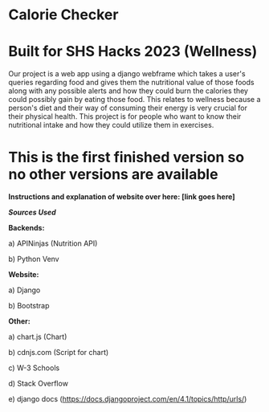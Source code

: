 # Calorie Checker
# Built for SHS Hacks 2023 (Wellness)

Our project is a web app using a django webframe which takes a user's queries regarding food and gives them the nutritional value of those foods along with any possible alerts and how they could burn the calories they could possibly gain by eating those food. This relates to wellness because a person's diet and their way of consuming their energy is very crucial for their physical health. This project is for people who want to know their nutritional intake and how they could utilize them in exercises.

# This is the first finished version so no other versions are available

**Instructions and explanation of website over here: [link goes here]**







***Sources Used***



**Backends:**

a) APINinjas (Nutrition API)

b) Python Venv



**Website:**

a) Django

b) Bootstrap



**Other:**

a) chart.js (Chart)

b) cdnjs.com (Script for chart)

c) W-3 Schools

d) Stack Overflow

e) django docs (https://docs.djangoproject.com/en/4.1/topics/http/urls/)

